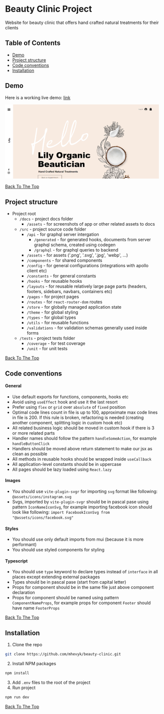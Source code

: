 # Beauty Clinic Project

Website for beauty clinic that offers hand crafted natural treatments for their clients

## Table of Contents

- [Demo](#demo)
- [Project structure](#project-structure)
- [Code conventions](#code-conventions)
- [Installation](#installation)

## Demo

Here is a working live demo: <a href="#">link</a>

![Project Image](docs/assets/home-page.png)

<p>
    <a href='#beauty-clinic-project'>Back To The Top</a>
</p>

## Project structure

<ul>
    <li>
        Project root
        <ul>
            <li>
                <code>/docs</code> - project docs folder
                <ul>
                    <li>
                        <code>/assets</code> - for screenshots of app or other related assets to docs
                    </li>
                </ul>
            </li>
            <li>
             <code>/src</code> - project source code folder
                <ul>
                    <li>
                        <code>/api</code> - for graphql server intergation
                        <ul>
                            <li>
                                <code>/generated</code> - for generated hooks, documents from server graphql schema, created using codegen
                            </li>
                            <li>
                                <code>/graphql</code> - for graphql queries to backend
                            </li>
                        </ul>
                    </li>
                    <li>
                        <code>/assets</code> - for assets ('.png', '.svg', '.jpg', 'webp', ...)
                    </li>
                    <li>
                        <code>/components</code> - for shared components
                    </li>
                    <li>
                        <code>/config</code> - for general configurations (integrations with apollo client etc)
                    </li>
                    <li>
                        <code>/constants</code> - for general constants
                    </li>
                    <li>
                        <code>/hooks</code> - for reusable hooks
                    </li>
                    <li>
                        <code>/layouts</code> - for reusable relatively large page parts (headers, footers, sidebars, navbars, containers etc)
                    </li>
                    <li>
                        <code>/pages</code> - for project pages
                    </li>
                    <li>
                        <code>/routes</code> - for <code>react-router-dom</code> routes
                    </li>
                    <li>
                        <code>/store</code> - for globally managed application state
                    </li>
                    <li>
                        <code>/theme</code> - for global styling
                    </li>
                    <li>
                        <code>/types</code> - for global types
                    </li>
                    <li>
                        <code>/utils</code> - for reusable functions
                    </li>
                    <li>
                        <code>/validations</code> - for validation schemas generally used inside forms
                    </li>
                </ul>
            </li>
            <li>
                <code>/tests</code> - project tests folder
                <ul>
                    <li>
                        <code>/coverage</code> - for test coverage
                    </li>
                    <li>
                        <code>/unit</code> - for unit tests
                    </li>
                </ul>
            </li>
        </ul>
    </li>
</ul>

<p>
    <a href='#beauty-clinic-project'>Back To The Top</a>
</p>

## Code conventions

#### General

<ul>
    <li>Use default exports for functions, components, hooks etc</li>
    <li>Avoid using <code>useEffect</code> hook and use it the last resort</li>
    <li>Prefer using <code>flex</code> or <code>grid</code> over <code>absolute</code> of <code>fixed</code> position</li>
    <li>Optimal code lines count in file is up to 100, approximate max code lines in file is 200. If this rule is broken, refactoring is needed (creating another component, splitting logic in custom hook etc)</li>
    <li>All related business logic should be moved in custom hook if there is 3 or more related parts</li>
    <li>Handler names should follow the pattern <code>handleSomeAction</code>, for example <code>handleButtonClick</code></li>
    <li>Handlers should be moved above return statement to make our jsx as clean as possible</li>
    <li>All methods in reusable hooks should be wrapped inside <code>useCallback</code></li>
    <li>All application-level constants should be in uppercase</li>
    <li>All pages should be lazy loaded using <code>React.lazy</code></li>
</ul>

#### Images

<ul>
    <li>You should use <code>vite-plugin-svgr</code> for importing <code>svg</code> format like following: <code>@assets/icons/instagram.svg</code></li>
    <li>
        Svgs, imported by <code>vite-plugin-svgr</code> should be in pascal pase using pattern <code>IconNameIconSvg</code>, for example importing facebook icon should look like following: <code>import FacebookIconSvg from "@assets/icons/facebook.svg"</code>    
    </li>
</ul>

#### Styles

<ul>
    <li>You should use only default imports from mui (because it is more performant)</li>
    <li>You should use styled components for styling</li>
</ul>

#### Typescript

<ul>
    <li>You should use <code>type</code> keyword to declare types instead of <code>interface</code> in all places except extending external packages</li>
    <li>Types should be in pascal pase (start from capital letter)</li>
    <li>Props for component should be in the same file just above component declaration</li>
    <li>Props for component should be named using pattern <code>ComponentNameProps</code>, for example props for component <code>Footer</code> should have name <code>FooterProps</code></li>
</ul>

<p>
    <a href='#beauty-clinic-project'>Back To The Top</a>
</p>

## Installation

1. Clone the repo
```sh
git clone https://github.com/mhevyk/beauty-clinic.git
```
2. Install NPM packages
```sh
npm install
```
3. Add <code>.env</code> files to the root of the project
4. Run project
```sh
npm run dev
```

<p>
    <a href='#beauty-clinic-project'>Back To The Top</a>
</p>
